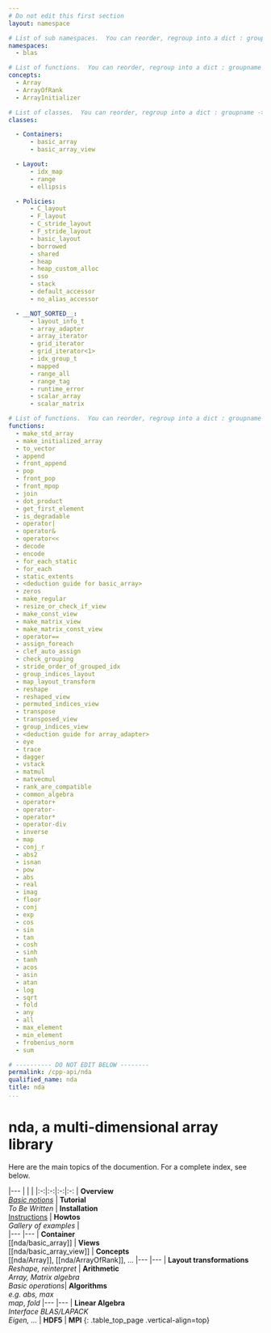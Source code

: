 ```yaml
---
# Do not edit this first section
layout: namespace

# List of sub namespaces.  You can reorder, regroup into a dict : groupname -> list
namespaces:
  - blas

# List of functions.  You can reorder, regroup into a dict : groupname -> list
concepts:
  - Array
  - ArrayOfRank
  - ArrayInitializer

# List of classes.  You can reorder, regroup into a dict : groupname -> list
classes:

  - Containers:
      - basic_array
      - basic_array_view

  - Layout:
      - idx_map
      - range
      - ellipsis

  - Policies:
      - C_layout
      - F_layout
      - C_stride_layout
      - F_stride_layout
      - basic_layout
      - borrowed
      - shared
      - heap
      - heap_custom_alloc
      - sso
      - stack
      - default_accessor
      - no_alias_accessor

  - __NOT_SORTED__:
      - layout_info_t
      - array_adapter
      - array_iterator
      - grid_iterator
      - grid_iterator<1>
      - idx_group_t
      - mapped
      - range_all
      - range_tag
      - runtime_error
      - scalar_array
      - scalar_matrix

# List of functions.  You can reorder, regroup into a dict : groupname -> list
functions:
  - make_std_array
  - make_initialized_array
  - to_vector
  - append
  - front_append
  - pop
  - front_pop
  - front_mpop
  - join
  - dot_product
  - get_first_element
  - is_degradable
  - operator|
  - operator&
  - operator<<
  - decode
  - encode
  - for_each_static
  - for_each
  - static_extents
  - <deduction guide for basic_array>
  - zeros
  - make_regular
  - resize_or_check_if_view
  - make_const_view
  - make_matrix_view
  - make_matrix_const_view
  - operator==
  - assign_foreach
  - clef_auto_assign
  - check_grouping
  - stride_order_of_grouped_idx
  - group_indices_layout
  - map_layout_transform
  - reshape
  - reshaped_view
  - permuted_indices_view
  - transpose
  - transposed_view
  - group_indices_view
  - <deduction guide for array_adapter>
  - eye
  - trace
  - dagger
  - vstack
  - matmul
  - matvecmul
  - rank_are_compatible
  - common_algebra
  - operator+
  - operator-
  - operator*
  - operator-div
  - inverse
  - map
  - conj_r
  - abs2
  - isnan
  - pow
  - abs
  - real
  - imag
  - floor
  - conj
  - exp
  - cos
  - sin
  - tan
  - cosh
  - sinh
  - tanh
  - acos
  - asin
  - atan
  - log
  - sqrt
  - fold
  - any
  - all
  - max_element
  - min_element
  - frobenius_norm
  - sum

# ---------- DO NOT EDIT BELOW --------
permalink: /cpp-api/nda
qualified_name: nda
title: nda
...
```


# nda, a multi-dimensional array library

Here are the main topics of the documention.
For a complete index, see below.

|---
| | | 
|:-:|:-:|:-:|:-:
| **Overview** <BR> [*Basic notions*](/cpp-api/nda/overview) | **Tutorial** <BR> *To Be Written* | **Installation** <BR> [Instructions](/cpp-api/nda/install) |  **Howtos** <BR> *Gallery of examples* |  
|---
|---
| **Container** <BR> [[nda/basic_array]] | **Views** <BR> [[nda/basic_array_view]]  | **Concepts** <BR> [[nda/Array]], [[nda/ArrayOfRank]], ...
|---
|---
| **Layout transformations**  <BR> *Reshape, reinterpret*  | **Arithmetic** <BR> *Array, Matrix algebra* <BR> *Basic operations*|  **Algorithms** <BR> *e.g. abs, max* <BR> *map*, *fold* 
|---
|---
| **Linear Algebra** <BR> *Interface BLAS/LAPACK* <BR> *Eigen, ...* | **HDF5** |  **MPI**
{: .table_top_page .vertical-align=top}


